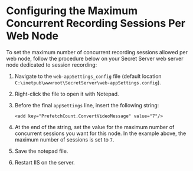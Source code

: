 [title]: # (Configuring Max Concurrent Recording Sessions Per Web Node)
[tags]: # (configure,session recording,maximum,sessions,web node)
[priority]: # (1000)

# Configuring the Maximum Concurrent Recording Sessions Per Web Node

To set the maximum number of concurrent recording sessions allowed per web node, follow the procedure below on your Secret Server web server node dedicated to session recording:

1. Navigate to the `web-appSettings_config` file (default location `C:\inetpub\wwwroot\SecretServer\web-appSettings.config`).

1. Right-click the file to open it with Notepad.

1. Before the final `appSettings` line, insert the following string:

   `<add key="PrefetchCount.ConvertVideoMessage" value="7"/>`

1. At the end of the string, set the value for the maximum number of concurrent sessions you want for this node. In the example above, the maximum number of sessions is set to `7`.

1. Save the notepad file.

1. Restart IIS on the server.
